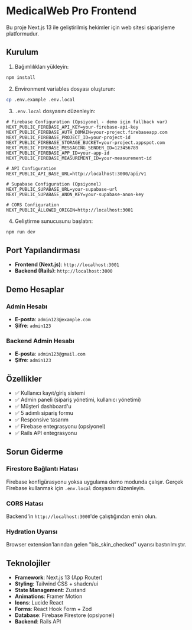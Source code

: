 # MedicalWeb Pro Frontend

Bu proje Next.js 13 ile geliştirilmiş hekimler için web sitesi siparişleme platformudur.

## Kurulum

1. Bağımlılıkları yükleyin:
```bash
npm install
```

2. Environment variables dosyası oluşturun:
```bash
cp .env.example .env.local
```

3. `.env.local` dosyasını düzenleyin:
```env
# Firebase Configuration (Opsiyonel - demo için fallback var)
NEXT_PUBLIC_FIREBASE_API_KEY=your-firebase-api-key
NEXT_PUBLIC_FIREBASE_AUTH_DOMAIN=your-project.firebaseapp.com
NEXT_PUBLIC_FIREBASE_PROJECT_ID=your-project-id
NEXT_PUBLIC_FIREBASE_STORAGE_BUCKET=your-project.appspot.com
NEXT_PUBLIC_FIREBASE_MESSAGING_SENDER_ID=123456789
NEXT_PUBLIC_FIREBASE_APP_ID=your-app-id
NEXT_PUBLIC_FIREBASE_MEASUREMENT_ID=your-measurement-id

# API Configuration
NEXT_PUBLIC_API_BASE_URL=http://localhost:3000/api/v1

# Supabase Configuration (Opsiyonel)
NEXT_PUBLIC_SUPABASE_URL=your-supabase-url
NEXT_PUBLIC_SUPABASE_ANON_KEY=your-supabase-anon-key

# CORS Configuration
NEXT_PUBLIC_ALLOWED_ORIGIN=http://localhost:3001
```

4. Geliştirme sunucusunu başlatın:
```bash
npm run dev
```

## Port Yapılandırması

- **Frontend (Next.js)**: `http://localhost:3001`
- **Backend (Rails)**: `http://localhost:3000`

## Demo Hesaplar

### Admin Hesabı
- **E-posta**: `admin123@example.com`
- **Şifre**: `admin123`

### Backend Admin Hesabı
- **E-posta**: `admin123@gmail.com`
- **Şifre**: `admin123`

## Özellikler

- ✅ Kullanıcı kayıt/giriş sistemi
- ✅ Admin paneli (sipariş yönetimi, kullanıcı yönetimi)
- ✅ Müşteri dashboard'u
- ✅ 5 adımlı sipariş formu
- ✅ Responsive tasarım
- ✅ Firebase entegrasyonu (opsiyonel)
- ✅ Rails API entegrasyonu

## Sorun Giderme

### Firestore Bağlantı Hatası
Firebase konfigürasyonu yoksa uygulama demo modunda çalışır. Gerçek Firebase kullanmak için `.env.local` dosyasını düzenleyin.

### CORS Hatası
Backend'in `http://localhost:3000`'de çalıştığından emin olun.

### Hydration Uyarısı
Browser extension'larından gelen "bis_skin_checked" uyarısı bastırılmıştır.

## Teknolojiler

- **Framework**: Next.js 13 (App Router)
- **Styling**: Tailwind CSS + shadcn/ui
- **State Management**: Zustand
- **Animations**: Framer Motion
- **Icons**: Lucide React
- **Forms**: React Hook Form + Zod
- **Database**: Firebase Firestore (opsiyonel)
- **Backend**: Rails API
